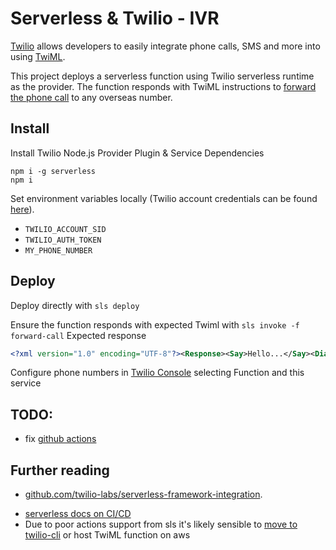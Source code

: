 # Serverless & Twilio - IVR

[Twilio](https://www.twilio.com) allows developers to easily integrate phone calls, SMS and more into using [TwiML](https://www.twilio.com/docs/glossary/what-is-twilio-markup-language-twiml).

This project deploys a serverless function using Twilio serverless runtime as the provider. The function responds with TwiML instructions to [forward the phone call](https://www.twilio.com/docs/voice/tutorials/call-forwarding) to any overseas number.

## Install
Install Twilio Node.js Provider Plugin & Service Dependencies
```
npm i -g serverless
npm i
```

Set environment variables locally (Twilio account credentials can be found [here](https://twilio.com/console/)).

- `TWILIO_ACCOUNT_SID`
- `TWILIO_AUTH_TOKEN`
- `MY_PHONE_NUMBER`


## Deploy
Deploy directly with 
`sls deploy`

Ensure the function responds with expected Twiml with 
`sls invoke -f forward-call`
Expected response

```xml
<?xml version="1.0" encoding="UTF-8"?><Response><Say>Hello...</Say><Dial>+441...</Dial></Response>
```

Configure phone numbers in [Twilio Console](https://console.twilio.com/) selecting  Function and this service

## TODO:
- fix [github actions](https://github.com/marketplace/actions/serverless)

## Further reading
* [github.com/twilio-labs/serverless-framework-integration](https://github.com/twilio-labs/serverless-framework-integration).
- [serverless docs on CI/CD](https://www.serverless.com/framework/docs/guides/cicd/running-in-your-own-cicd)
- Due to poor actions support from sls it's likely sensible to [move to twilio-cli](https://www.twilio.com/blog/an-introduction-to-ci-cd-for-twilio-functions-using-github-actions) or host TwiML function on aws